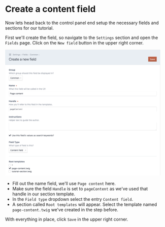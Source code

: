 # Create a content field

Now lets head back to the control panel end setup the necessary fields and
sections for our tutorial.

First we'll create the field, so navigate to the `Settings` section
and open the `Fields` page. Click on the `New field` button in the
upper right corner.

![The field settings page](./images/basic-setup-02-field.png)

- Fill out the name field, we'll use `Page content` here.
- Make sure the field `Handle` is set to `pageContent` as we've
  used that handle in our section template.
- In the `Field type` dropdown select the entry `Content field`.
- A section called `Root templates` will appear. Select the template named
  `page-content.twig` we've created in the step before.

With everything in place, click `Save` in the upper right corner.
